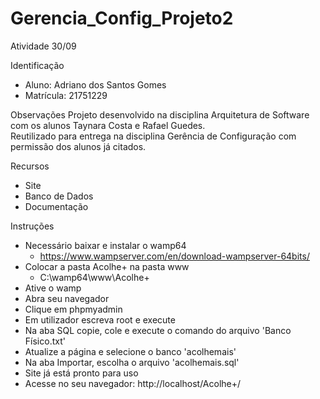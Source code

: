 # Gerencia_Config_Projeto2
 Atividade 30/09

 Identificação          
  - Aluno: Adriano dos Santos Gomes<br>
  - Matrícula: 21751229
 
 Observações
 Projeto desenvolvido na disciplina Arquitetura de Software com os alunos Taynara Costa e Rafael Guedes.<br>
 Reutilizado para entrega na disciplina Gerência de Configuração com permissão dos alunos já citados.<br>

 Recursos
  - Site 
  - Banco de Dados
  - Documentação

 Instruções
  - Necessário baixar e instalar o wamp64
    - https://www.wampserver.com/en/download-wampserver-64bits/
  - Colocar a pasta Acolhe+ na pasta www
    - C:\wamp64\www\Acolhe+
  - Ative o wamp
  - Abra seu navegador
  - Clique em phpmyadmin
  - Em utilizador escreva root e execute
  - Na aba SQL copie, cole e execute o comando do arquivo 'Banco Físico.txt'
  - Atualize a página e selecione o banco 'acolhemais'
  - Na aba Importar, escolha o arquivo 'acolhemais.sql'
  - Site já está pronto para uso
  - Acesse no seu navegador: http://localhost/Acolhe+/